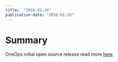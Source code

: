 ```yaml
---
title:  "2016-01-26"
publication-date: "2016-01-26"
---
```


# Summary

OneOps initial open source release read more [here](http://www.oneops.com)
